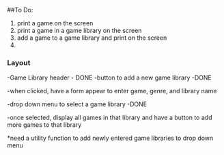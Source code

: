 ##To Do:

1. print a game on the screen
1. print a game in a game library on the screen
1. add a game to a game library and print on the screen
1.

### Layout
-Game Library header - DONE
-button to add a new game library -DONE

  -when clicked, have a form appear to enter game, genre, and library name

-drop down menu to select a game library -DONE

  -once selected, display all games in that library and have a button to add more games to that library

*need a utility function to add newly entered game libraries to drop down menu

